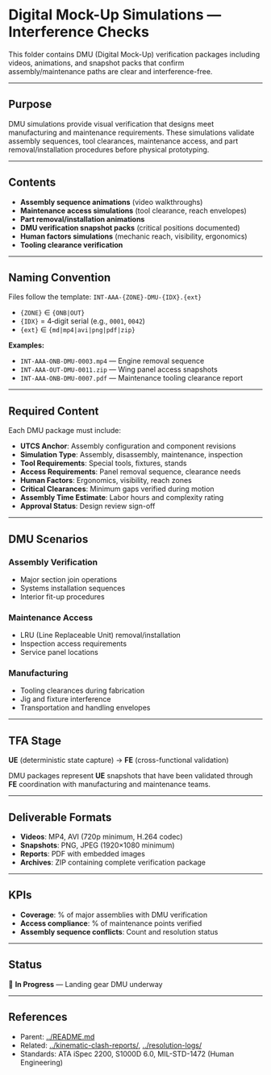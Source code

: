 # Digital Mock-Up Simulations — Interference Checks

This folder contains DMU (Digital Mock-Up) verification packages including videos, animations, and snapshot packs that confirm assembly/maintenance paths are clear and interference-free.

---

## Purpose

DMU simulations provide visual verification that designs meet manufacturing and maintenance requirements. These simulations validate assembly sequences, tool clearances, maintenance access, and part removal/installation procedures before physical prototyping.

---

## Contents

* **Assembly sequence animations** (video walkthroughs)
* **Maintenance access simulations** (tool clearance, reach envelopes)
* **Part removal/installation animations**
* **DMU verification snapshot packs** (critical positions documented)
* **Human factors simulations** (mechanic reach, visibility, ergonomics)
* **Tooling clearance verification**

---

## Naming Convention

Files follow the template: `INT-AAA-{ZONE}-DMU-{IDX}.{ext}`

* `{ZONE}` ∈ `{ONB|OUT}`
* `{IDX}` = 4‑digit serial (e.g., `0001`, `0042`)
* `{ext}` ∈ `{md|mp4|avi|png|pdf|zip}`

**Examples:**
* `INT-AAA-ONB-DMU-0003.mp4` — Engine removal sequence
* `INT-AAA-OUT-DMU-0011.zip` — Wing panel access snapshots
* `INT-AAA-ONB-DMU-0007.pdf` — Maintenance tooling clearance report

---

## Required Content

Each DMU package must include:

* **UTCS Anchor**: Assembly configuration and component revisions
* **Simulation Type**: Assembly, disassembly, maintenance, inspection
* **Tool Requirements**: Special tools, fixtures, stands
* **Access Requirements**: Panel removal sequence, clearance needs
* **Human Factors**: Ergonomics, visibility, reach zones
* **Critical Clearances**: Minimum gaps verified during motion
* **Assembly Time Estimate**: Labor hours and complexity rating
* **Approval Status**: Design review sign-off

---

## DMU Scenarios

### Assembly Verification
* Major section join operations
* Systems installation sequences
* Interior fit-up procedures

### Maintenance Access
* LRU (Line Replaceable Unit) removal/installation
* Inspection access requirements
* Service panel locations

### Manufacturing
* Tooling clearances during fabrication
* Jig and fixture interference
* Transportation and handling envelopes

---

## TFA Stage

**UE** (deterministic state capture) → **FE** (cross-functional validation)

DMU packages represent **UE** snapshots that have been validated through **FE** coordination with manufacturing and maintenance teams.

---

## Deliverable Formats

* **Videos**: MP4, AVI (720p minimum, H.264 codec)
* **Snapshots**: PNG, JPEG (1920×1080 minimum)
* **Reports**: PDF with embedded images
* **Archives**: ZIP containing complete verification package

---

## KPIs

* **Coverage**: % of major assemblies with DMU verification
* **Access compliance**: % of maintenance points verified
* **Assembly sequence conflicts**: Count and resolution status

---

## Status

🔄 **In Progress** — Landing gear DMU underway

---

## References

* Parent: [../README.md](../README.md)
* Related: [../kinematic-clash-reports/](../kinematic-clash-reports/), [../resolution-logs/](../resolution-logs/)
* Standards: ATA iSpec 2200, S1000D 6.0, MIL-STD-1472 (Human Engineering)
